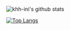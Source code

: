 ![khh-ini's github stats](https://github-readme-stats.vercel.app/api?username=khh-ini&theme=dark&show_icons=true)

[![Top Langs](https://github-readme-stats.vercel.app/api/top-langs/?username=khh-ini&theme=dark&show_icons=true)](https://github.com/anuraghazra/github-readme-stats)
